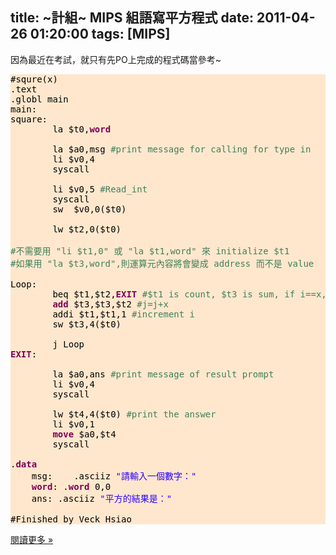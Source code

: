 title: ~計組~  MIPS 組語寫平方程式
date: 2011-04-26 01:20:00
tags: [MIPS]
---

因為最近在考試，就只有先PO上完成的程式碼當參考~  

<pre style="background: #FFE7CD; color: black;">#squre(x)  
.text  
.globl main      
main:  
square:  
        la $t0,<span style="color: #7f0055; font-weight: bold;">word</span>  

        la $a0,msg <span style="color: #3f7f59;">#print message for calling for type in</span>  
        li $v0,4  
        syscall  

        li $v0,5 <span style="color: #3f7f59;">#Read_int</span>  
        syscall  
        sw  $v0,0($t0)  

        lw $t2,0($t0)          

<span style="color: #3f7f59;">#不需要用 "li $t1,0" 或 "la $t1,word" 來 initialize $t1</span>  
<span style="color: #3f7f59;">#如果用 "la $t3,word",則運算元內容將會變成 address 而不是 value</span>  

Loop:  
        beq $t1,$t2,<span style="color: #7f0055; font-weight: bold;">EXIT</span> <span style="color: #3f7f59;">#$t1 is count, $t3 is sum, if i==x, than branch to EXIT</span>  
        <span style="color: #7f0055; font-weight: bold;">add</span> $t3,$t3,$t2 <span style="color: #3f7f59;">#j=j+x</span>  
        addi $t1,$t1,1 <span style="color: #3f7f59;">#increment i</span>  
        sw $t3,4($t0)  

        j Loop          
<span style="color: #7f0055; font-weight: bold;">EXIT</span>:  

        la $a0,ans <span style="color: #3f7f59;">#print message of result prompt</span>  
        li $v0,4  
        syscall  

        lw $t4,4($t0) <span style="color: #3f7f59;">#print the answer</span>   
        li $v0,1  
        <span style="color: #7f0055; font-weight: bold;">move</span> $a0,$t4  
        syscall  

.<span style="color: #7f0055; font-weight: bold;">data</span>  
    msg:    .asciiz <span style="color: #2a00ff;">"請輸入一個數字："</span>  
    <span style="color: #7f0055; font-weight: bold;">word</span>: .<span style="color: #7f0055; font-weight: bold;">word</span> 0,0  
    ans: .asciiz <span style="color: #2a00ff;">"平方的結果是："</span>  

#Finished by Veck Hsiao  
</pre>

[閱讀更多 »](http://veckcode.blogspot.com/2011/04/asm-mips.html#more)